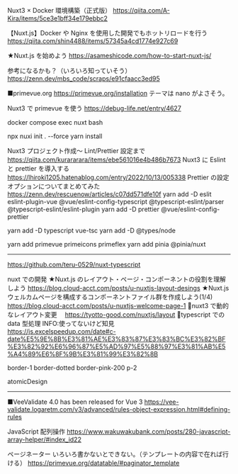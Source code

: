 Nuxt3 × Docker 環境構築（正式版）
https://qiita.com/A-Kira/items/5ce3e1bff34e179ebbc2

【Nuxt.js】Docker や Nginx を使用した開発でもホットリロードを行う
https://qiita.com/shin4488/items/57345a4cd1774e927c69

★Nuxt.js を始めよう
https://asameshicode.com/how-to-start-nuxt-js/

参考になるかも？（いろいろ知っていそう）
https://zenn.dev/mbs_code/scraps/e91cfaacc3ed95

■primevue.org
https://primevue.org/installation
テーマは nano がよさそう。

Nuxt3 で primevue を使う
https://debug-life.net/entry/4627

docker compose exec nuxt bash

npx nuxi init . --force
yarn install

Nuxt3 プロジェクト作成～ Lint/Prettier 設定まで
https://qiita.com/kurararara/items/ebe561016e4b486b7673
Nuxt3 に Eslint と prettier を導入する
https://lhiroki1205.hatenablog.com/entry/2022/10/13/005338
Prettier の設定オプションについてまとめてみた
https://zenn.dev/rescuenow/articles/c07dd571dfe10f
yarn add -D eslit eslint-plugin-vue @vue/eslint-config-typescript @typescript-eslint/parser @typescript-eslint/eslint-plugin
yarn add -D prettier @vue/eslint-config-prettier

yarn add -D typescript vue-tsc
yarn add -D @types/node

yarn add primevue primeicons primeflex
yarn add pinia @pinia/nuxt

---

https://github.com/teru-0529/nuxt-typescript

nuxt での開発
★Nuxt.js のレイアウト・ページ・コンポーネントの役割を理解しよう
https://blog.cloud-acct.com/posts/u-nuxtjs-layout-desings
★Nuxt.js ウェルカムページを構成するコンポーネントファイル群を作成しよう(1/4)
https://blog.cloud-acct.com/posts/u-nuxtjs-welcome-page-1
💛nuxt3 で動的なレイアウト変更
　https://tyotto-good.com/nuxtjs/layout
💛typescript での data 型処理 INFO:使ってないけど知見
　https://js.excelspeedup.com/date#c-date%E5%9E%8B%E3%81%AE%E3%83%87%E3%83%BC%E3%82%BF%E3%82%92%E6%96%87%E5%AD%97%E5%88%97%E3%81%AB%E5%A4%89%E6%8F%9B%E3%81%99%E3%82%8B

border-1 border-dotted border-pink-200 p-2

atomicDesign

---

■VeeValidate 4.0 has been released for Vue 3
https://vee-validate.logaretm.com/v3/advanced/rules-object-expression.html#defining-rules

JavaScript 配列操作
https://www.wakuwakubank.com/posts/280-javascript-array-helper/#index_id22

ページネーター
いろいろ書かないとできない。（テンプレートの内容で在れば行ける）
https://primevue.org/datatable/#paginator_template
